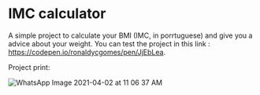 # IMC calculator

A simple project to calculate your BMI (IMC, in porrtuguese) and give you a advice about your weight.
You can test the project in this link : https://codepen.io/ronaldycgomes/pen/JjEbLea.

Project print: 

![WhatsApp Image 2021-04-02 at 11 06 37 AM](https://user-images.githubusercontent.com/64624525/113422856-cb9dc980-93a3-11eb-918f-08ec4b659d6d.jpeg)
